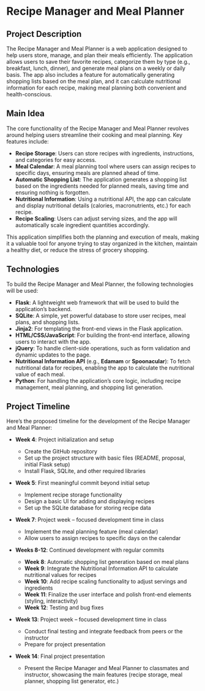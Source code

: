 # Recipe Manager and Meal Planner

## Project Description

The Recipe Manager and Meal Planner is a web application designed to help users store, manage, and plan their meals efficiently. The application allows users to save their favorite recipes, categorize them by type (e.g., breakfast, lunch, dinner), and generate meal plans on a weekly or daily basis. The app also includes a feature for automatically generating shopping lists based on the meal plan, and it can calculate nutritional information for each recipe, making meal planning both convenient and health-conscious.

## Main Idea

The core functionality of the Recipe Manager and Meal Planner revolves around helping users streamline their cooking and meal planning. Key features include:

- **Recipe Storage**: Users can store recipes with ingredients, instructions, and categories for easy access.
- **Meal Calendar**: A meal planning tool where users can assign recipes to specific days, ensuring meals are planned ahead of time.
- **Automatic Shopping List**: The application generates a shopping list based on the ingredients needed for planned meals, saving time and ensuring nothing is forgotten.
- **Nutritional Information**: Using a nutritional API, the app can calculate and display nutritional details (calories, macronutrients, etc.) for each recipe.
- **Recipe Scaling**: Users can adjust serving sizes, and the app will automatically scale ingredient quantities accordingly.

This application simplifies both the planning and execution of meals, making it a valuable tool for anyone trying to stay organized in the kitchen, maintain a healthy diet, or reduce the stress of grocery shopping.

## Technologies

To build the Recipe Manager and Meal Planner, the following technologies will be used:

- **Flask**: A lightweight web framework that will be used to build the application’s backend.
- **SQLite**: A simple, yet powerful database to store user recipes, meal plans, and shopping lists.
- **Jinja2**: For templating the front-end views in the Flask application.
- **HTML/CSS/JavaScript**: For building the front-end interface, allowing users to interact with the app.
- **jQuery**: To handle client-side operations, such as form validation and dynamic updates to the page.
- **Nutritional Information API** (e.g., **Edamam** or **Spoonacular**): To fetch nutritional data for recipes, enabling the app to calculate the nutritional value of each meal.
- **Python**: For handling the application’s core logic, including recipe management, meal planning, and shopping list generation.

## Project Timeline

Here’s the proposed timeline for the development of the Recipe Manager and Meal Planner:

- **Week 4**: Project initialization and setup
  - Create the GitHub repository
  - Set up the project structure with basic files (README, proposal, initial Flask setup)
  - Install Flask, SQLite, and other required libraries
  
- **Week 5**: First meaningful commit beyond initial setup
  - Implement recipe storage functionality
  - Design a basic UI for adding and displaying recipes
  - Set up the SQLite database for storing recipe data
  
- **Week 7**: Project week – focused development time in class
  - Implement the meal planning feature (meal calendar)
  - Allow users to assign recipes to specific days on the calendar
  
- **Weeks 8-12**: Continued development with regular commits
  - **Week 8**: Automatic shopping list generation based on meal plans
  - **Week 9**: Integrate the Nutritional Information API to calculate nutritional values for recipes
  - **Week 10**: Add recipe scaling functionality to adjust servings and ingredients
  - **Week 11**: Finalize the user interface and polish front-end elements (styling, interactivity)
  - **Week 12**: Testing and bug fixes
  
- **Week 13**: Project week – focused development time in class
  - Conduct final testing and integrate feedback from peers or the instructor
  - Prepare for project presentation
  
- **Week 14**: Final project presentation
  - Present the Recipe Manager and Meal Planner to classmates and instructor, showcasing the main features (recipe storage, meal planner, shopping list generator, etc.)
